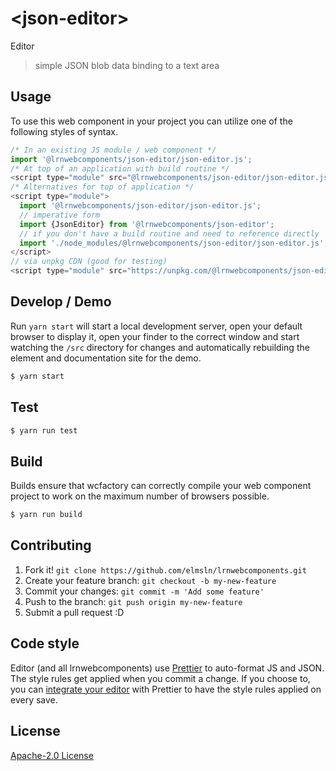 # &lt;json-editor&gt;

Editor
> simple JSON blob data binding to a text area

## Usage
To use this web component in your project you can utilize one of the following styles of syntax.

```js
/* In an existing JS module / web component */
import '@lrnwebcomponents/json-editor/json-editor.js';
/* At top of an application with build routine */
<script type="module" src="@lrnwebcomponents/json-editor/json-editor.js"></script>
/* Alternatives for top of application */
<script type="module">
  import '@lrnwebcomponents/json-editor/json-editor.js';
  // imperative form
  import {JsonEditor} from '@lrnwebcomponents/json-editor';
  // if you don't have a build routine and need to reference directly
  import './node_modules/@lrnwebcomponents/json-editor/json-editor.js';
</script>
// via unpkg CDN (good for testing)
<script type="module" src="https://unpkg.com/@lrnwebcomponents/json-editor/json-editor.js"></script>
```

## Develop / Demo
Run `yarn start` will start a local development server, open your default browser to display it, open your finder to the correct window and start watching the `/src` directory for changes and automatically rebuilding the element and documentation site for the demo.
```bash
$ yarn start
```

## Test

```bash
$ yarn run test
```

## Build
Builds ensure that wcfactory can correctly compile your web component project to
work on the maximum number of browsers possible.
```bash
$ yarn run build
```

## Contributing

1. Fork it! `git clone https://github.com/elmsln/lrnwebcomponents.git`
2. Create your feature branch: `git checkout -b my-new-feature`
3. Commit your changes: `git commit -m 'Add some feature'`
4. Push to the branch: `git push origin my-new-feature`
5. Submit a pull request :D

## Code style

Editor (and all lrnwebcomponents) use [Prettier][prettier] to auto-format JS and JSON.  The style rules get applied when you commit a change.  If you choose to, you can [integrate your editor][prettier-ed] with Prettier to have the style rules applied on every save.

[prettier]: https://github.com/prettier/prettier/
[prettier-ed]: https://github.com/prettier/prettier/#editor-integration
[polyserve]: https://github.com/Polymer/polyserve
[web-component-tester]: https://github.com/Polymer/web-component-tester

## License
[Apache-2.0 License](http://opensource.org/licenses/Apache-2.0)